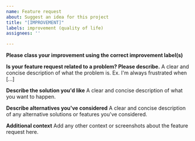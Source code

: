 ```yaml
---
name: Feature request
about: Suggest an idea for this project
title: "[IMPROVEMENT]"
labels: improvement (quality of life)
assignees: ''

---
```


**Please class your improvement using the correct improvement label(s)**


**Is your feature request related to a problem? Please describe.**
A clear and concise description of what the problem is. Ex. I'm always frustrated when [...]

**Describe the solution you'd like**
A clear and concise description of what you want to happen.

**Describe alternatives you've considered**
A clear and concise description of any alternative solutions or features you've considered.

**Additional context**
Add any other context or screenshots about the feature request here.
